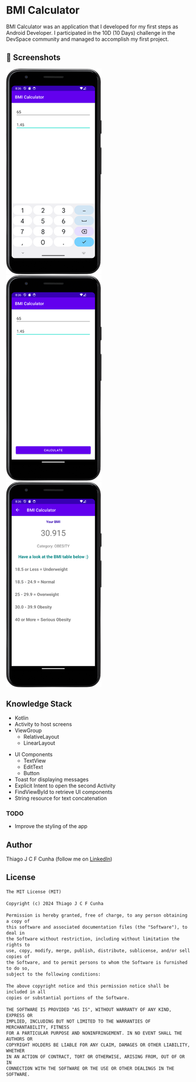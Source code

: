 # BMI Calculator
BMI Calculator was an application that I developed for my first steps as Android Developer. I participated in the 10D (10 Days) challenge in the DevSpace community and managed to accomplish my first project.

## :camera_flash: Screenshots
<!-- You can add more screenshots here if you like -->
<img src="/Screenshot_20240405_203611.png" width="260">&emsp;<img src="Screenshot_20240405_203626.png" width="260"><img src="Screenshot_20240405_203637.png" width="260">

## Knowledge Stack
* Kotlin
* Activity to host screens
* ViewGroup
    * RelativeLayout
    * LinearLayout
- UI Components
    - TextView
    - EditText
    - Button
- Toast for displaying messages
- Explicit Intent to open the second Activity
- FindViewById to retrieve UI components
- String resource for text concatenation


### TODO
- Improve the styling of the app

## Author
Thiago J C F Cunha (follow me on [LinkedIn](https://www.linkedin.com/in/thiago-cunha-7270b52b9/))

## License
```
The MIT License (MIT)

Copyright (c) 2024 Thiago J C F Cunha

Permission is hereby granted, free of charge, to any person obtaining a copy of
this software and associated documentation files (the "Software"), to deal in
the Software without restriction, including without limitation the rights to
use, copy, modify, merge, publish, distribute, sublicense, and/or sell copies of
the Software, and to permit persons to whom the Software is furnished to do so,
subject to the following conditions:

The above copyright notice and this permission notice shall be included in all
copies or substantial portions of the Software.

THE SOFTWARE IS PROVIDED "AS IS", WITHOUT WARRANTY OF ANY KIND, EXPRESS OR
IMPLIED, INCLUDING BUT NOT LIMITED TO THE WARRANTIES OF MERCHANTABILITY, FITNESS
FOR A PARTICULAR PURPOSE AND NONINFRINGEMENT. IN NO EVENT SHALL THE AUTHORS OR
COPYRIGHT HOLDERS BE LIABLE FOR ANY CLAIM, DAMAGES OR OTHER LIABILITY, WHETHER
IN AN ACTION OF CONTRACT, TORT OR OTHERWISE, ARISING FROM, OUT OF OR IN
CONNECTION WITH THE SOFTWARE OR THE USE OR OTHER DEALINGS IN THE SOFTWARE.
